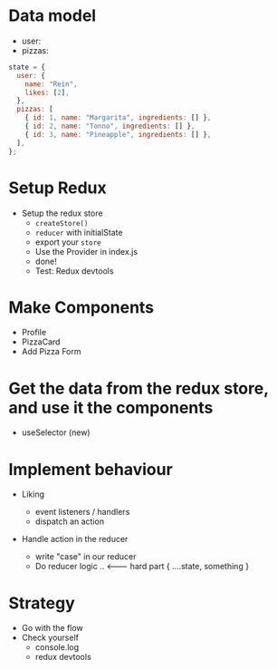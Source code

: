 # Data model

- user:
- pizzas:

```javascript
state = {
  user: {
    name: "Rein",
    likes: [2],
  },
  pizzas: [
    { id: 1, name: "Margarita", ingredients: [] },
    { id: 2, name: "Tonno", ingredients: [] },
    { id: 3, name: "Pineapple", ingredients: [] },
  ],
};
```

# Setup Redux

- Setup the redux store
  - `createStore()`
  - `reducer` with initialState
  - export your `store`
  - Use the Provider in index.js
  - done!
  - Test: Redux devtools

# Make Components

- Profile
- PizzaCard
- Add Pizza Form

# Get the data from the redux store, and use it the components

- useSelector (new)

# Implement behaviour

- Liking

  - event listeners / handlers
  - dispatch an action

- Handle action in the reducer
  - write "case" in our reducer
  - Do reducer logic .. <--- hard part { ....state, something }

# Strategy

- Go with the flow
- Check yourself
  - console.log
  - redux devtools
